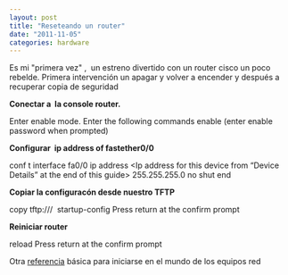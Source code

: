 ```yaml
---
layout: post
title: "Reseteando un router"
date: "2011-11-05"
categories: hardware
---
```


Es mi "primera vez" ,  un estreno divertido con un router cisco un poco rebelde. Primera intervención un apagar y volver a encender y después a recuperar copia de seguridad

**Conectar a  la console router.**

Enter enable mode. Enter the following commands enable (enter enable password when prompted)

**Configurar  ip address of fastether0/0**

conf t interface fa0/0 ip address <Ip address for this device from “Device Details” at the end of this guide> 255.255.255.0 no shut end

**Copiar la configuracón desde nuestro TFTP**

copy tftp://<nuestro servidor>/<nombre del fichero>  startup-config Press return at the confirm prompt

**Reiniciar router**

reload Press return at the confirm prompt

Otra [referencia](https://es.kioskea.net/faq/2759-router-cisco-configuracion-basica "Router Cisco") básica para iniciarse en el mundo de los equipos red
